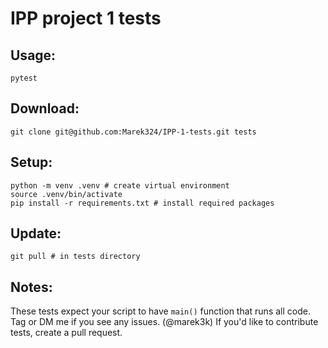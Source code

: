 # IPP project 1 tests
## Usage:
```
pytest
```
## Download:
```
git clone git@github.com:Marek324/IPP-1-tests.git tests
```
## Setup:
```
python -m venv .venv # create virtual environment
source .venv/bin/activate
pip install -r requirements.txt # install required packages
```
## Update:
```
git pull # in tests directory
```
## Notes:
These tests expect your script to have `main()` function that runs all code.
Tag or DM me if you see any issues. (@marek3k)
If you'd like to contribute tests, create a pull request.
